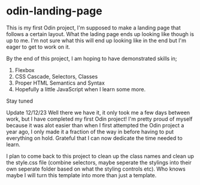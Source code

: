 # odin-landing-page
This is my first Odin project, I'm supposed to make a landing page that follows a certain layout. What the lading page ends up looking like though is up to me. I'm not sure what this will end up looking like in the end but I'm eager to get to work on it. 

By the end of this project, I am hoping to have demonstrated skills in;
1. Flexbox
2. CSS Cascade, Selectors, Classes
3. Proper HTML Semantics and Syntax
4. Hopefully a little JavaScript when I learn some more. 

Stay tuned

Update 12/12/23
Well there we have it, it only took me a few days between work, but I have completed my first Odin project! I'm pretty proud of myself because it was alot easier than when I first attempted the Odin project a year ago, I only made it a fraction of the way in before having to put everything on hold. Grateful that I can now dedicate the time needed to learn. 

I plan to come back to this project to clean up the class names and clean up the style.css file (combine selectors, maybe seperate the stylings into their own seperate folder based on what the styling controls etc). Who knows maybe I will turn this template into more than just a template. 
 

